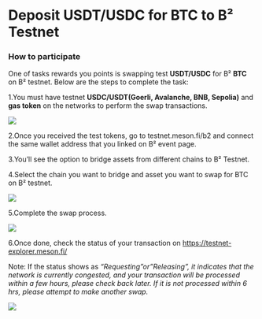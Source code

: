 # Deposit USDT/USDC for BTC to B² Testnet

### **How to participate**

One of tasks rewards you points is swapping test **USDT/USDC** for B² **BTC** on B² testnet. Below are the steps to complete the task:

1.You must have testnet **USDC/USDT(Goerli, Avalanche, BNB, Sepolia)** and **gas token** on the networks to perform the swap transactions. 

![](https://quicknode.quicknode-ipfs.com/ipfs/QmZMuVQg7sqrtR7gf1p6gB4W8rqZ7fVzNxY3ko7c6WzjFC)

2.Once you received the test tokens, go to testnet.meson.fi/b2 and connect the same wallet address that you linked on B² event page. 

3.You’ll see the option to bridge assets from different chains to B² Testnet.

4.Select the chain you want to bridge and asset you want to swap for BTC on B² testnet.

![](https://quicknode.quicknode-ipfs.com/ipfs/QmX88Vkw2uc8L1FDkEVeBMtwEYyGvT6jZXccKTCZcR9EGq)

5.Complete the swap process.

![](https://quicknode.quicknode-ipfs.com/ipfs/Qmbzge43mpcXLeGLUG21aShEcKcYBTNBEtgioyVNoU7TAi)

6.Once done, check the status of your transaction on https://testnet-explorer.meson.fi/

Note: If the status shows as *“Requesting”or”Releasing”, it indicates that the network is currently congested, and your transaction will be processed within a few hours, please check back later. If it is not processed within 6 hrs, please attempt to make another swap.*

![](https://quicknode.quicknode-ipfs.com/ipfs/QmaRmwkuAmDgMg5fFSaP4Q8DUcaRu8rsTuTpCi4zcYzdyC)
